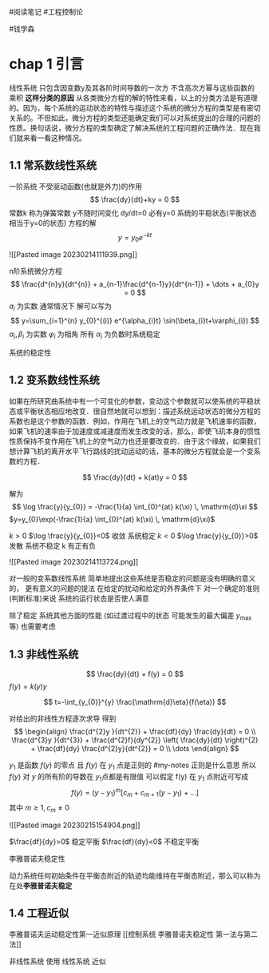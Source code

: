#阅读笔记 
#工程控制论

#钱学森

# chap 1 引言

线性系统 只包含因变数y及其各阶时间导数的一次方 不含高次方幂与这些函数的乘积
**这样分类的原因**
从各类微分方程的解的特性来看，以上的分类方法是有道理的。因为，每个系统的运动状态的特性与描述这个系统的微分方程的类型是有密切关系的。不但如此，微分方程的类型还能确定我们可以对系统提出的合理的问题的性质。换句话说，微分方程的类型确定了解决系统的工程问题的正确作法．现在我们就来看一看这种情况。

## 1.1 常系数线性系统 
一阶系统  不受驱动函数(也就是外力)的作用
$$
\frac{dy}{dt}+ky = 0
$$
常数k 称为弹簧常数
y不随时间变化 dy/dt=0 必有y=0
系统的平稳状态(平衡状态相当于y=0的状态)
方程的解
$$
y=y_{0}e^{-kt}
$$

![[Pasted image 20230214111939.png]]

n阶系统微分方程
$$
\frac{d^{n}y}{dt^{n}} + 
a_{n-1}\frac{d^{n-1}y}{dt^{n-1}} + 
\dots + 
a_{0}y = 0
$$
$a_{i}$ 为实数
通常情况下 解可以写为
$$
y=\sum_{i=1}^{n} y_{0}^{(i)} e^{\alpha_{i}t} \sin(\beta_{i}t+\varphi_{i})
$$
$\alpha_{i},\beta_{i}$ 为实数 $\varphi_{i}$ 为相角
所有 $\alpha_{i}$ 为负数时系统稳定

系统的稳定性


## 1.2 变系数线性系统 

如果在所研究曲系统中有一个可变化的参数，变动这个参数就可以使系统的平稳状态或平衡状态相应地改变．很自然地就可以想到：描述系统运动状态的微分方程的系数也是这个参数的函数．例如，作用在飞机上的空气动力就是飞机速率的函数，如果飞机的速率由于加速度或减速度而发生改变的话，那么，即使飞玑本身的惯性性质保持不变作用在飞机上的空气动力也还是要改变的．由于这个缘故，如果我们想计算飞机的离开水平飞行路线的扰动运动的话，基本的微分方程就会是一个变系数的方程．

$$
\frac{dy}{dt} + k(at)y = 0
$$

解为
$$
\log \frac{y}{y_{0}} = -\frac{1}{a} \int_{0}^{at} k(\xi) \, \mathrm{d}\xi
$$
$y=y_{0}\exp(-\frac{1}{a} \int_{0}^{at} k(\xi) \, \mathrm{d}\xi)$

$k>0$  $\log \frac{y}{y_{0}}<0$  收敛 系统稳定
$k<0$  $\log \frac{y}{y_{0}}>0$  发散 系统不稳定
k 有正有负 

![[Pasted image 20230214113724.png]]

对一般的变系数线性系统 简单地提出这些系统是否稳定的问题是没有明确的意义的，
更有意义的问题的提法
在给定的扰动和给定的外界条件下 对一个确定的准则(判断标准)来说 系统的运行状态是否使人满意

除了稳定 系统其他方面的性能 (如过渡过程中的状态 可能发生的最大偏差 $y_\text{max}$ 等) 也需要考虑

## 1.3 非线性系统

$$
\frac{dy}{dt} + f(y) = 0
$$
$f(y)=k(y)y$ 

$$
t=-\int_{y_{0}}^{y} \frac{\mathrm{d}\eta}{f(\eta)}
$$

对给出的非线性方程逐次求导 得到
$$
\begin{align}
\frac{d^{2}y }{dt^{2}} + \frac{df}{dy} \frac{dy}{dt} = 0 \\
\frac{d^{3}y }{dt^{3}}  + \frac{d^{2}f}{dy^{2}} \left( \frac{dy}{dt} \right)^{2}  + \frac{df}{dy} \frac{d^{2}y}{dt^{2}} = 0 \\
\dots 
\end{align}
$$

$y_{1}$ 是函数 $f(y)$ 的零点 且 $f(y)$ 在 $y_{1}$ 点是正则的 #my-notes 正则是什么意思
所以 $f(y)$ 对 $y$ 的所有阶的导数在 $y_{1}$点都是有限值
可以假定 f(y) 在 $y_{1}$ 点附近可写成
$$
f(y) = (y-y_{1})^{m} [c_{m} + c_{m+1}(y-y_{1})+\dots]
$$
其中 $m\ge 1, c_{m}\neq 0$  

![[Pasted image 20230215154904.png]]


$\frac{df}{dy}>0$ 稳定平衡
$\frac{df}{dy}<0$ 不稳定平衡

李雅普诺夫稳定性

动力系统任何初始条件在平衡态附近的轨迹均能维持在平衡态附近，那么可以称为在处**李雅普诺夫稳定**

## 1.4 工程近似

李雅普诺夫运动稳定性第一近似原理
[[控制系统 李雅普诺夫稳定性 第一法与第二法]]

非线性系统 使用 线性系统 近似


